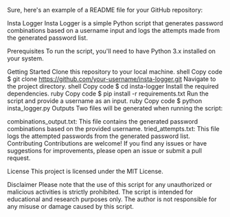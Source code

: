 Sure, here's an example of a README file for your GitHub repository:

Insta Logger
Insta Logger is a simple Python script that generates password combinations based on a username input and logs the attempts made from the generated password list.

Prerequisites
To run the script, you'll need to have Python 3.x installed on your system.

Getting Started
Clone this repository to your local machine.
shell
Copy code
$ git clone https://github.com/your-username/insta-logger.git
Navigate to the project directory.
shell
Copy code
$ cd insta-logger
Install the required dependencies.
ruby
Copy code
$ pip install -r requirements.txt
Run the script and provide a username as an input.
ruby
Copy code
$ python insta_logger.py
Outputs
Two files will be generated when running the script:

combinations_output.txt: This file contains the generated password combinations based on the provided username.
tried_attempts.txt: This file logs the attempted passwords from the generated password list.
Contributing
Contributions are welcome! If you find any issues or have suggestions for improvements, please open an issue or submit a pull request.

License
This project is licensed under the MIT License.

Disclaimer
Please note that the use of this script for any unauthorized or malicious activities is strictly prohibited. The script is intended for educational and research purposes only. The author is not responsible for any misuse or damage caused by this script.
